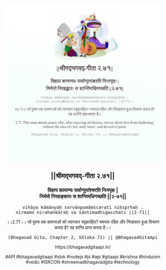 <img src="../../asset/BG_2_71.png"/>
<center><h2>||श्रीमद्‍भगवद्‍-गीता २.७१||</h2>
<h3>विहाय कामान्यः सर्वान्पुमांश्चरति निःस्पृहः |<br/>निर्ममो निरहङ्कारः स शान्तिमधिगच्छति ||२-७१||</h3>
<pre>vihāya kāmānyaḥ sarvānpumāṃścarati niḥspṛhaḥ .<br/>nirmamo nirahaṅkāraḥ sa śāntimadhigacchati ||2-71||</pre>
<p>।।2.71।। जो पुरुष सब कामनाओं को त्यागकर स्पृहारहित? ममभाव रहित और निरहंकार हुआ विचरण करता है? वह शान्ति प्राप्त करता है।।</p>
<pre>(Bhagavad Gita, Chapter 2, Shloka 71) || @BhagavadGitaApi</pre><p>https://bhagavadgitaapi.in/</p><p>#API #bhagavadgitaapi #slok #nodejs #js #api #gitaapi #krishna #hinduism #vedic #ISKCON #shreemadbhagavadgita #technology</p></center>